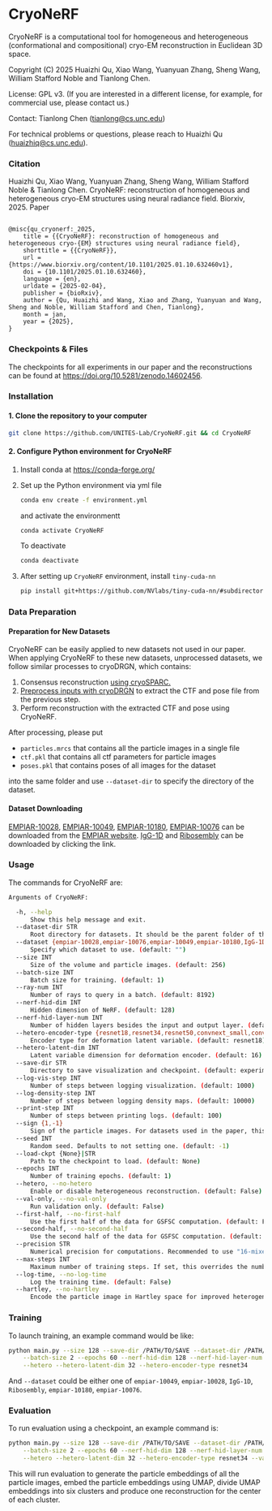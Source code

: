 # CryoNeRF

CryoNeRF is a computational tool for homogeneous and heterogeneous (conformational and compositional) cryo-EM reconstruction in Euclidean 3D space.

Copyright (C) 2025 Huaizhi Qu, Xiao Wang, Yuanyuan Zhang, Sheng Wang, William Stafford Noble and Tianlong Chen.

License: GPL v3. (If you are interested in a different license, for example, for commercial use, please contact us.)

Contact: Tianlong Chen (tianlong@cs.unc.edu)

For technical problems or questions, please reach to Huaizhi Qu (huaizhiq@cs.unc.edu).

### Citation

Huaizhi Qu, Xiao Wang, Yuanyuan Zhang, Sheng Wang, William Stafford Noble & Tianlong Chen. CryoNeRF: reconstruction of homogeneous and heterogeneous cryo-EM structures using neural radiance field. Biorxiv, 2025. Paper

```

@misc{qu_cryonerf:_2025,
	title = {{CryoNeRF}: reconstruction of homogeneous and heterogeneous cryo-{EM} structures using neural radiance field},
	shorttitle = {{CryoNeRF}},
	url = {https://www.biorxiv.org/content/10.1101/2025.01.10.632460v1},
	doi = {10.1101/2025.01.10.632460},
	language = {en},
	urldate = {2025-02-04},
	publisher = {bioRxiv},
	author = {Qu, Huaizhi and Wang, Xiao and Zhang, Yuanyuan and Wang, Sheng and Noble, William Stafford and Chen, Tianlong},
	month = jan,
	year = {2025},
}

```

### Checkpoints & Files

The checkpoints for all experiments in our paper and the reconstructions can be found at https://doi.org/10.5281/zenodo.14602456.

### Installation

#### 1. Clone the repository to your computer

```bash
git clone https://github.com/UNITES-Lab/CryoNeRF.git && cd CryoNeRF
```

#### 2. Configure Python environment for CryoNeRF

1. Install conda at https://conda-forge.org/

2. Set up the Python environment via yml file

   ```bash
   conda env create -f environment.yml
   ```

   and activate the environmentt

   ```bash
   conda activate CryoNeRF
   ```

   To deactivate

   ```bash
   conda deactivate
   ```

3. After setting up `CryoNeRF` environment, install `tiny-cuda-nn`

   ```bash
   pip install git+https://github.com/NVlabs/tiny-cuda-nn/#subdirectory=bindings/torch
   ```

### Data Preparation

#### Preparation for New Datasets

CryoNeRF can be easily applied to new datasets not used in our paper. When applying CryoNeRF to these new datasets, unprocessed datasets, we follow similar processes to cryoDRGN, which contains:

1. Consensus reconstruction [using cryoSPARC.](https://ez-lab.gitbook.io/cryodrgn/cryodrgn-empiar-10076-tutorial#id-2-consensus-reconstruction-optional)
2. [Preprocess inputs with cryoDRGN](https://ez-lab.gitbook.io/cryodrgn/cryodrgn-empiar-10076-tutorial#id-3-preprocess-inputs) to extract the CTF and pose file from the previous step.
3. Perform reconstruction with the extracted CTF and pose using CryoNeRF.

After processing, please put 

- `particles.mrcs` that contains all the particle images in a single file
- `ctf.pkl` that contains all ctf parameters for particle images
- `poses.pkl` that contains poses of all images for the dataset

into the same folder and use `--dataset-dir` to specify the directory of the dataset.

#### Dataset Downloading

[EMPIAR-10028](https://www.ebi.ac.uk/empiar/EMPIAR-10028/), [EMPIAR-10049](https://www.ebi.ac.uk/empiar/EMPIAR-10049/), [EMPIAR-10180](https://www.ebi.ac.uk/empiar/EMPIAR-10180/), [EMPIAR-10076](https://www.ebi.ac.uk/empiar/EMPIAR-10176/) can be downloaded from the [EMPIAR website](https://www.ebi.ac.uk/empiar/). [IgG-1D](https://zenodo.org/records/11629428/files/IgG-1D.zip?download=1) and [Ribosembly](https://zenodo.org/records/12528292/files/Ribosembly.zip?download=1) can be downloaded by clicking the link.

### Usage

The commands for CryoNeRF are:

```bash
Arguments of CryoNeRF:

  -h, --help
      Show this help message and exit.
  --dataset-dir STR
      Root directory for datasets. It should be the parent folder of the dataset you want to reconstruct. (required)
  --dataset {empiar-10028,empiar-10076,empiar-10049,empiar-10180,IgG-1D,Ribosembly}
      Specify which dataset to use. (default: "")
  --size INT
      Size of the volume and particle images. (default: 256)
  --batch-size INT
      Batch size for training. (default: 1)
  --ray-num INT
      Number of rays to query in a batch. (default: 8192)
  --nerf-hid-dim INT
      Hidden dimension of NeRF. (default: 128)
  --nerf-hid-layer-num INT
      Number of hidden layers besides the input and output layer. (default: 2)
  --hetero-encoder-type {resnet18,resnet34,resnet50,convnext_small,convnext_base}
      Encoder type for deformation latent variable. (default: resnet18)
  --hetero-latent-dim INT
      Latent variable dimension for deformation encoder. (default: 16)
  --save-dir STR
      Directory to save visualization and checkpoint. (default: experiments/test)
  --log-vis-step INT
      Number of steps between logging visualization. (default: 1000)
  --log-density-step INT
      Number of steps between logging density maps. (default: 10000)
  --print-step INT
      Number of steps between printing logs. (default: 100)
  --sign {1,-1}
      Sign of the particle images. For datasets used in the paper, this will be automatically set. (default: -1)
  --seed INT
      Random seed. Defaults to not setting one. (default: -1)
  --load-ckpt {None}|STR
      Path to the checkpoint to load. (default: None)
  --epochs INT
      Number of training epochs. (default: 1)
  --hetero, --no-hetero
      Enable or disable heterogeneous reconstruction. (default: False)
  --val-only, --no-val-only
      Run validation only. (default: False)
  --first-half, --no-first-half
      Use the first half of the data for GSFSC computation. (default: False)
  --second-half, --no-second-half
      Use the second half of the data for GSFSC computation. (default: False)
  --precision STR
      Numerical precision for computations. Recommended to use "16-mixed". (default: 16-mixed)
  --max-steps INT
      Maximum number of training steps. If set, this overrides the number of epochs. (default: -1)
  --log-time, --no-log-time
      Log the training time. (default: False)
  --hartley, --no-hartley
      Encode the particle image in Hartley space for improved heterogeneous reconstruction. (default: True)
```

### Training

To launch training, an example command would be like:
```bash
python main.py --size 128 --save-dir /PATH/TO/SAVE --dataset-dir /PATH/TO/FOLDER --dataset empiar-10076  \
	--batch-size 2 --epochs 60 --nerf-hid-dim 128 --nerf-hid-layer-num 3 \
	--hetero --hetero-latent-dim 32 --hetero-encoder-type resnet34
```
And `--dataset` could be either one of `empiar-10049`, `empiar-10028`, `IgG-1D`, `Ribosembly`, `empiar-10180`, `empiar-10076`.

### Evaluation

To run evaluation using a checkpoint, an example command is:
```bash
python main.py --size 128 --save-dir /PATH/TO/SAVE --dataset-dir /PATH/TO/FOLDER --dataset empiar-10076  \
	--batch-size 2 --epochs 60 --nerf-hid-dim 128 --nerf-hid-layer-num 3 \
	--hetero --hetero-latent-dim 32 --hetero-encoder-type resnet34 --val-only --load-ckpt /PATH/TO/CKPT
```
This will run evaluation to generate the particle embeddings of all the particle images, embed the particle embeddings using UMAP, divide UMAP embeddings into six clusters and produce one reconstruction for the center of each cluster.
